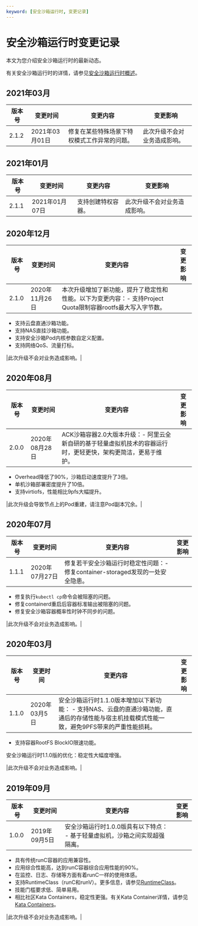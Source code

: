 ```yaml
---
keyword: [安全沙箱运行时, 变更记录]
---
```


# 安全沙箱运行时变更记录

本文为您介绍安全沙箱运行时的最新动态。

有关安全沙箱运行时的详情，请参见[安全沙箱运行时概述](/cn.zh-CN/Kubernetes集群用户指南/安全沙箱/安全沙箱概述.md)。

## 2021年03月

|版本号|变更时间|变更内容|变更影响|
|---|----|----|----|
|2.1.2|2021年03月01日|修复在某些特殊场景下特权模式工作异常的问题。|此次升级不会对业务造成影响。|

## 2021年01月

|版本号|变更时间|变更内容|变更影响|
|---|----|----|----|
|2.1.1|2021年01月07日|支持创建特权容器。|此次升级不会对业务造成影响。|

## 2020年12月

|版本号|变更时间|变更内容|变更影响|
|---|----|----|----|
|2.1.0|2020年11月26日|本次升级增加了新功能，提升了稳定性和性能。以下为变更内容：-   支持Project Quota限制容器rootfs最大写入字节数。
-   支持云盘直通沙箱功能。
-   支持NAS直挂沙箱功能。
-   支持安全沙箱Pod内核参数自定义配置。
-   支持网络QoS、流量打标。

|此次升级不会对业务造成影响。|

## 2020年08月

|版本号|变更时间|变更内容|变更影响|
|---|----|----|----|
|2.0.0|2020年08月28日|ACK沙箱容器2.0大版本升级：-   阿里云全新自研的基于轻量虚拟机技术的容器运行时，更轻更快，架构更简洁，更易于维护。
-   Overhead降低了90%，沙箱启动速度提升了3倍。
-   单机沙箱部署密度提升了10倍。
-   支持virtiofs，性能相比9pfs大幅提升。

|此次升级会导致节点上的Pod重建，请注意Pod副本冗余。|

## 2020年07月

|版本号|变更时间|变更内容|变更影响|
|---|----|----|----|
|1.1.1|2020年07月27日|修复若干安全沙箱运行时稳定性问题：-   修复container-storaged发现的一处安全隐患。
-   修复执行`kubectl cp`命令会被阻塞的问题。
-   修复containerd重启后容器标准输出被阻塞的问题。
-   修复安全沙箱容器概率性时钟不同步的问题。

|此次升级不会对业务造成影响。|

## 2020年03月

|版本号|变更时间|变更内容|变更影响|
|---|----|----|----|
|1.1.0|2020年03月5日|安全沙箱运行时1.1.0版本增加以下新功能： -   支持NAS、云盘的直通沙箱功能，直通后的存储性能与宿主机挂载模式性能一致，避免9PFS带来的严重性能损耗。
-   支持容器RootFS BlockIO限速功能。

安全沙箱运行时1.1.0版的优化：稳定性大幅度增强。

|此次升级不会对业务造成影响。|

## 2019年09月

|版本号|变更时间|变更内容|变更影响|
|---|----|----|----|
|1.0.0|2019年09月5日|安全沙箱运行时1.0.0版具有以下特点： -   基于轻量虚拟机，沙箱之间实现超强隔离。
-   具有传统runC容器的应用兼容性。
-   应用综合性能高，达到runC容器综合应用性能的90%。
-   在监控、日志、存储等方面有着runC一样的使用体感。
-   支持RuntimeClass（runC和runV）。更多信息，请参见[RuntimeClass](https://kubernetes.io/docs/concepts/containers/runtime-class/)。
-   技能门槛要求低、简单易用。
-   相比社区Kata Containers，稳定性更强。有关Kata Container详情，请参见[Kata Containers](https://katacontainers.io/)。

|此次升级不会对业务造成影响。|

